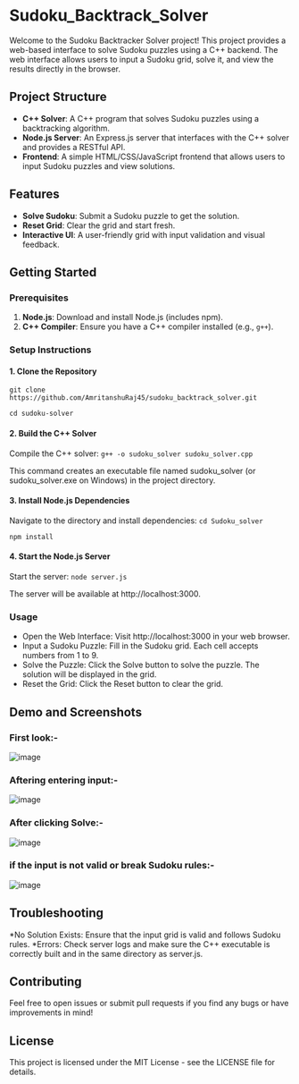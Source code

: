 # Sudoku_Backtrack_Solver

Welcome to the Sudoku Backtracker Solver project! This project provides a web-based interface to solve Sudoku puzzles using a C++ backend. The web interface allows users to input a Sudoku grid, solve it, and view the results directly in the browser.

## Project Structure

- **C++ Solver**: A C++ program that solves Sudoku puzzles using a backtracking algorithm.
- **Node.js Server**: An Express.js server that interfaces with the C++ solver and provides a RESTful API.
- **Frontend**: A simple HTML/CSS/JavaScript frontend that allows users to input Sudoku puzzles and view solutions.

## Features

- **Solve Sudoku**: Submit a Sudoku puzzle to get the solution.
- **Reset Grid**: Clear the grid and start fresh.
- **Interactive UI**: A user-friendly grid with input validation and visual feedback.

## Getting Started

### Prerequisites

1. **Node.js**: Download and install Node.js (includes npm).
2. **C++ Compiler**: Ensure you have a C++ compiler installed (e.g., `g++`).

### Setup Instructions

#### 1. Clone the Repository
`git clone https://github.com/AmritanshuRaj45/sudoku_backtrack_solver.git`

`cd sudoku-solver`
#### 2. Build the C++ Solver
Compile the C++ solver:
`g++ -o sudoku_solver sudoku_solver.cpp`

This command creates an executable file named sudoku_solver (or sudoku_solver.exe on Windows) in the project directory.
#### 3. Install Node.js Dependencies
Navigate to the directory and install dependencies:
`cd Sudoku_solver`

`npm install`
#### 4. Start the Node.js Server
Start the server:
`node server.js`

The server will be available at http://localhost:3000.
### Usage
  *  Open the Web Interface: Visit http://localhost:3000 in your web browser.
  * Input a Sudoku Puzzle: Fill in the Sudoku grid. Each cell accepts numbers from 1 to 9.
  * Solve the Puzzle: Click the Solve button to solve the puzzle. The solution will be displayed in the grid.
  * Reset the Grid: Click the Reset button to clear the grid.
## Demo and Screenshots
### First look:-

![image](https://github.com/user-attachments/assets/e47f3bf4-77ed-45c9-ba79-0a2bcfeb2db6)
### Aftering entering input:-

![image](https://github.com/user-attachments/assets/512c5c6a-c57b-4009-8c14-e6711925e49c)
### After clicking Solve:-

![image](https://github.com/user-attachments/assets/9f3a25aa-83ef-4121-81fb-f78c261f3a59)
### if the input is not valid or break Sudoku rules:-

![image](https://github.com/user-attachments/assets/9d00b07f-8061-4353-ab7a-25e967e1687d)
## Troubleshooting
  *No Solution Exists: Ensure that the input grid is valid and follows Sudoku rules.
  *Errors: Check server logs and make sure the C++ executable is correctly built and in the same directory as server.js.
## Contributing
Feel free to open issues or submit pull requests if you find any bugs or have improvements in mind!

## License
This project is licensed under the MIT License - see the LICENSE file for details.
